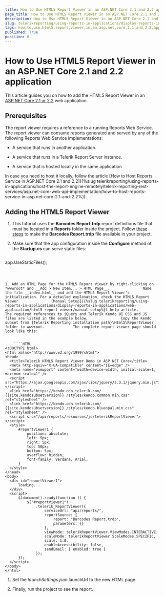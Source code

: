 ```yaml
---
title: How to Use HTML5 Report Viewer in an ASP.NET Core 2.1 and 2.2 application
page_title: How to Use HTML5 Report Viewer in an ASP.NET Core 2.1 and 2.2 application | for Telerik Reporting Documentation
description: How to Use HTML5 Report Viewer in an ASP.NET Core 2.1 and 2.2 application
slug: telerikreporting/using-reports-in-applications/display-reports-in-applications/web-application/html5-report-viewer/how-to-use-html5-report-viewer-in-an-asp.net-core-2.1-and-2.2-application
tags: how,to,use,html5,report,viewer,in,an,asp.net,core,2.1,and,2.2,application
published: True
position: 6
---
```


# How to Use HTML5 Report Viewer in an ASP.NET Core 2.1 and 2.2 application



This article guides you on how to add the HTML5 Report Viewer in an         [ASP.NET Core 2.1 or 2.2](https://docs.microsoft.com/en-us/aspnet/core/?view=aspnetcore-2.1)         web application.       

## Prerequisites

The report viewer requires a reference to a running Reports Web Service. The report viewer can consume reports generated and served by           any of the following Reports Web Service implementations:         

* A service that runs in another application.

* A service that runs in a Telerik Report Server instance.

* A service that is hosted locally in the same application

In case you need to host it locally, follow the article [How to Host Reports Service in ASP.NET Core 2.1 and 2.2]({%slug telerikreporting/using-reports-in-applications/host-the-report-engine-remotely/telerik-reporting-rest-services/asp.net-core-web-api-implementation/how-to-host-reports-service-in-asp.net-core-2.1-and-2.2%}).         

## Adding the HTML5 Report Viewer

1. This tutorial uses the __Barcodes Report.trdp__ report definitions file               that must be located in a __Reports__ folder inside the project.               Follow [these steps](https://docs.telerik.com/reporting/telerik-reporting-rest-service-aspnetcore-mvc-core2#add-report-definitions)               to	make the __Barcodes Report.trdp__ file available in your project.             

1. Make sure that the app configuration inside the __Configure__ method of the __Startup.cs__               can serve static files:             

	
    ````c#
app.UseStaticFiles();
````



1. Add an HTML Page for the HTML5 Report Viewer by right-clicking on *wwwroot* and __Add > New Item... > HTML Page__.               Name the file __index.html__ and add the HTML5 Report Viewer's initialization. For a detailed explanation, check the HTML5 Report Viewer               [Manual Setup]({%slug telerikreporting/using-reports-in-applications/display-reports-in-applications/web-application/html5-report-viewer/manual-setup%}) help article.               The required references to jQuery and Telerik Kendo UI CSS and JS files are listed in the example below.               Copy the Kendo subset from {Telerik Reporting installation path}\Html5\ReportViewer folder to wwwroot.             The complete report viewer page should look like this:

	
    ````HTML
<!DOCTYPE html> 
<html xmlns="http://www.w3.org/1999/xhtml">
<head> 
  <title>Telerik HTML5 Report Viewer Demo in ASP.NET Core</title>
  <meta http-equiv="X-UA-Compatible" content="IE=edge" />
  <meta name="viewport" content="width=device-width, initial-scale=1, maximum-scale=1" />
  <script src="https://ajax.googleapis.com/ajax/libs/jquery/3.3.1/jquery.min.js"></script> 
  <link href="https://kendo.cdn.telerik.com/ {{site.kendosubsetversion}} /styles/kendo.common.min.css" rel="stylesheet" /> 
  <link href="https://kendo.cdn.telerik.com/ {{site.kendosubsetversion}} /styles/kendo.blueopal.min.css" rel="stylesheet" /> 
  <script src="/api/reports/resources/js/telerikReportViewer"></script>
  <style> 
      #reportViewer1 { 
          position: absolute; 
          left: 5px; 
          right: 5px; 
          top: 50px; 
          bottom: 5px; 
          overflow: hidden; 
          font-family: Verdana, Arial; 
      } 
  </style> 
</head> 
<body> 
  <div id="reportViewer1"> 
      loading... 
  </div> 
  <script> 
      $(document).ready(function () { 
          $("#reportViewer1") 
              .telerik_ReportViewer({ 
                  serviceUrl: "api/reports/", 
                  reportSource: { 
                      report: "Barcodes Report.trdp", 
                      parameters: {} 
                  }, 
                  viewMode: telerikReportViewer.ViewModes.INTERACTIVE, 
                  scaleMode: telerikReportViewer.ScaleModes.SPECIFIC, 
                  scale: 1.0,
                  enableAccessibility: false,
                  sendEmail: { enabled: true }
              }); 
      }); 
  </script> 
</body> 
</html>
````



1. Set the *launchSettings.json* launchUrl to the new HTML page.             

1. Finally, run the project to see the report.             
